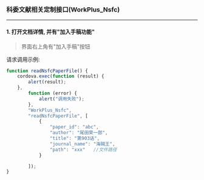 ### 科委文献相关定制接口(WorkPlus_Nsfc)
---
#### 1. 打开文档详情, 并有"加入手稿功能"
>界面右上角有"加入手稿"按钮

请求调用示例:

```javascript
function readNsfcPaperFile() {
    cordova.exec(function (result) {
        alert(result);
    },
        function (error) {
            alert("调用失败");
        },
        "WorkPlus_Nsfc",
        "readNsfcPaperFile", [
            {
                "paper_id": "abc",
                "author": "尾田荣一郎",
                "title": "第903话",
                "journal_name": "海贼王",
                "path": "xxx"   //文件路径
            }

        ]);
}



```
